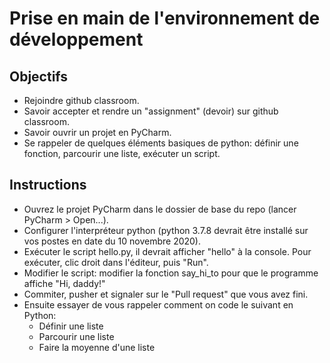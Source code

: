 # Prise en main de l'environnement de développement

## Objectifs
* Rejoindre github classroom.
* Savoir accepter et rendre un "assignment" (devoir) sur github classroom.
* Savoir ouvrir un projet en PyCharm.
* Se rappeler de quelques éléments basiques de python: définir une fonction, parcourir une liste, exécuter un script.

## Instructions
* Ouvrez le projet PyCharm dans le dossier de base du repo (lancer PyCharm > Open...).
* Configurer l'interpréteur python (python 3.7.8 devrait être installé sur vos postes en date du 10 novembre 2020).
* Exécuter le script hello.py, il devrait afficher "hello" à la console. 
Pour exécuter, clic droit dans l'éditeur, puis "Run".
* Modifier le script: modifier la fonction say_hi_to pour que le programme affiche "Hi, daddy!"
* Commiter, pusher et signaler sur le "Pull request" que vous avez fini.
* Ensuite essayer de vous rappeler comment on code le suivant en Python:
    * Définir une liste
    * Parcourir une liste
    * Faire la moyenne d'une liste
    
